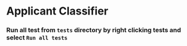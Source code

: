 # Applicant Classifier

### Run all test from `tests` directory by right clicking tests and select `Run all tests`